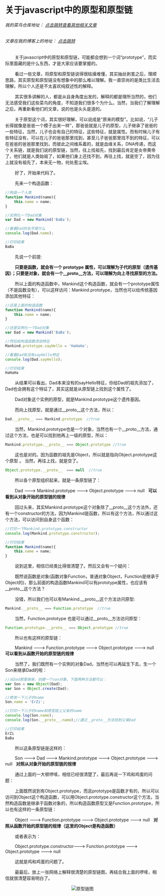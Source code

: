 # 关于javascript中的原型和原型链
###### 我的菜鸟仓库地址： [点击跳转查看其他相关文章](https://github.com/ershing/RookieAngle "菜鸟仓库")
###### 文章在我的博客上的地址： [点击跳转](http://www.ershing.cn/javascript-prototype/ "点击我")

        关于javascript中的原型和原型链，可能都会想到一个词“prototype”，而实际里面藏的是什么东西，才是大家应该要掌握的。

        看过一些文章，将原型和原型链说得很枯燥难懂，其实抽丝剥茧之后，理顺思路，其实原型和原型链没有想象中的那么难以理解。我一直崇尚的是类比生活去理解，所以个人还是不太喜欢纯叙述性的解释。

        其实很多讲解的人，都是从自身角度出发的，解释的都是理所当然的，他们无法感受我们这些菜鸟的角度，不知道我们很多个为什么。当然，当我们了解理解之后，再重新看他们的文章，说的也是头头是道的。

        关于原型这个词，其实很好理解，可以说成是“原来的模型”。比如说，“儿子长得就像是爸爸一个模子出来一样”，那爸爸就是儿子的原型，儿子继承了爸爸的一些特征，当然，儿子也会有自己的特征，这些特征，就是属性。而有时候儿子有些特征没有，可以在儿子的爸爸那里找到，甚至儿子爸爸那里找不到的特征，可以在爸爸的爸爸那里找到，而彼此之间维系着的，就是血缘关系，DNA传递，而这个关系链，就是我们说的原型链，当然，往上找祖先，找到最后肯定是炎帝黄帝了，他们就是人类始祖了，如果他们身上还找不到，再往上找，就是空了，因为往上就没有祖先了，本来无一物，何处惹尘埃。

        好了，开始来代码了。

        先来一个构造函数：
```javascript
//构造一个人类
function Mankind(name){
    this.name = name;
}

//实例化一个Dad对象
var Dad = new Mankind('BaBa');

//看看Dad的名字是什么
console.log(Dad.name);

//打印结果
BaBa
```
        先说一个前提:

        **只要是函数，就会有一个 prototype 属性，可以理解为子代的原型（遗传基因）；只要是对象，就会有一个__proto__方法，可以理解为向上寻找原型的方法。**

        所以上面的构造函数中，Mankind这个构造函数，就会有一个prototype属性（不是函数没有），可以这样访问：Mankind.prototype，当然也可以给传统基因添加其他特征：
```javascript
//还是上面的构造函数
function Mankind(name){
    this.name = name;
}

//还是实例化一个Dad对象
var Dad = new Mankind('BaBa');

//然后给构造函数添加特征
Mankind.prototype.sayHello = 'HaHaHa';

//看看Dad有没有sayHello特征
console.log(Dad.sayHello);

//打印结果
HaHaHa
```
        从结果可以看出，Dad本来没有的sayHello特征，你给Dad的祖先添加了，Dad也会拥有这个特征了，其实这就是从原型链上找到这个属性了。

        Dad对象这个实例的原型，就是Mankind.prototype这个遗传基因。

        而向上找原型，就是通过__proto__这个方法，所以：
```javascript
Dad.__proto__ === Mankind.prototype  //true
```
        当然，Mankind.prototype也是一个对象，当然也有一个__proto__方法，通过这个方法，也是可以找到他再上一级的原型，所以：
```javascript
Mankind.prototype.__proto__ === Object.prototype //true
```
        这也是对的。因为函数的祖先是Object，所以就是指向Object.prototype这个原型 。
        当然，再往上找，就是空了。
```javascript       
Object.prototype.__proto__  === null  //true 
```       
        所以各个原型组织起来，就是一条原型链了：

        Dad ---> Mankind.prototype ---> Object.prototype ---> null   **可以看到从对象开始的原型链的规律**<br>
 
        回过头来，其实Mankind.prototype这个对象除了__proto__这个方法外，还有一个constructor的方法，因为Mankind是函数，所以有这个方法，所以通过这个方法，可以访问到自身这个函数：
```javascript
//打印一下Mankind.prototype.constructor
console.log(Mankind.prototype.constructor);

//打印结果
function Mankind(name){
    this.name = name;
}
```
        说到这里，相信已经类比得很清楚了。然后又会有一个疑问：

        既然说函数是对象(函数对象Function，普通对象Object，Function是继承于Object的)，那么前面的构造函数Mankind可以有prototype属性，也应该有__proto__这个方法？

        没错，所以我们也可以有Mankind.__proto__这个方法访问原型:
```javascript
Mankind.__proto__ === Function.prototype  //true
```
        当然，Function.prototype 也是可以通过__proto__方法访问原型：
```javascript
Function.prototype.__proto__ === Object.prototype //true
```
        所以也有这样的原型链：

        Mankind ---> Function.prototype ---> Object.prototype ---> null   **可以看到从函数开始的原型链的规律**<br>

        当然了，我们既然有一个实例的对象Dad，当然也可以再延生下去，生一个Son来继承Dad的啦：
```javascript
//从Dad那里继承，创建一个son对象，下面两种方法都可以：
var Son = new Object(Dad);
var Son = Object.create(Dad);

//修改一下儿子的name
Son.name = 'ErZi';

//打印一下儿子的name和原型链上父亲的name
console.log(Son.name);
console.log(Son.__proto__.name);//通过__proto__方法找到父亲Dad

//打印结果
ErZi
BaBa
```
        所以这条原型链是这样的：

        Son ---> Dad ---> Mankind.prototype ---> Object.prototype ---> null   **对照从对象开始的原型链的规律**<br>

        通过上面的一大顿啰嗦，相信已经很清楚了，最后再说一下鸡和鸡蛋的问题：

        上面既然说到有Object.prototype，而且prototype是函数才有的，所以可以访问到Object这个构造函数，可以用Object.prototype.constructor这个方法，当然构造函数是继承于函数对象的，所以构造函数原型又是Function.prototype，所以也有这样的一条原型链：

        Object ---> Function.prototype ---> Object.prototype ---> null   **对照从函数开始的原型链的规律（这里的Object是构造函数）**<br>

        或者表示为：

        Object.prototype.constructor---> Function.prototype ---> Object.prototype ---> null<br>

        这就是鸡和鸡蛋的问题了。

        最最后，放上一张网络上解释很清楚的原型链图，再结合我上面的啰嗦，相信就很清楚容易明白了。
        <div align=center><img src="https://ss0.bdstatic.com/94oJfD_bAAcT8t7mm9GUKT-xh_/timg?image&quality=100&size=b4000_4000&sec=1498028312&di=5dc545ec45d571ebaf82edc6bfd4adae&src=http://images2015.cnblogs.com/blog/952839/201608/952839-20160807171533231-172025675.png" alt="原型链图" /></div>




